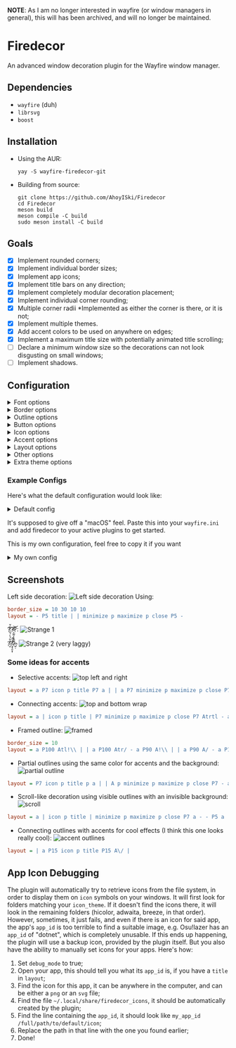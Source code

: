 **NOTE**: As I am no longer interested in wayfire (or window managers in general),
this will has been archived, and will no longer be maintained.

# Firedecor
An advanced window decoration plugin for the Wayfire window manager.

## Dependencies
- `wayfire` (duh)
- `librsvg`
- `boost`

## Installation
- Using the AUR:
  ```
  yay -S wayfire-firedecor-git
  ```
- Building from source:
  ```
  git clone https://github.com/AhoyISki/Firedecor
  cd Firedecor
  meson build
  meson compile -C build
  sudo meson install -C build
  ```

## Goals
- [x] Implement rounded corners;
- [x] Implement individual border sizes;
- [x] Implement app icons;
- [x] Implement title bars on any direction;
- [x] Implement completely modular decoration placement;
- [x] Implement individual corner rounding;
- [x] Multiple corner radii *Implemented as either the corner is there, or it is not;
- [x] Implement multiple themes.
- [x] Add accent colors to be used on anywhere on edges;
- [x] Implement a maximum title size with potentially animated title scrolling;
- [ ] Declare a minimum window size so the decorations can not look disgusting on small windows;
- [ ] Implement shadows.

## Configuration

<details><summary>Font options</summary>

- `font` will set what font will be used for titles. Default is `sans-serif`;
- `font_size` will set the font size, in pixels, for the title. Default is `21`;
- `active_title` will set the color for the font of active windows. Default is `\#1d1f21ff`;
- `inactive_title` will set the color for the font of inactive windows. Default is `\#1d1f21ff`;
- `max_title_size` will set a maximum title size, in pixels. If the title is bigger than this value, it will be capped so that the title, plus `...` can fit in the maximum title size. The default is `750`;

</details>

<details><summary>Border options</summary>

- `border_size` can take up to 4 parameters. If one is used, it will be the border size for every edge of the windows. If 2 parameters are used, the first one determines the size of the top edge, and the second one determines the size of the remaining edges. If 3 are used, the first one will be used for all edges. If 4 parameters are used, they are used in the following order: top, left, bottom, right. Default is `30 10`;
- `active_border` will set the color for the border of active windows. Default is `#1d1f21e6`;
- `inactive_border` will set the color for the border of inactive windows. Default is `#1d1f21e6`;
- `corner_radius` will set the radius for the corners of the windows. Use 0 for no radius. Default is `0`;

</details>

<details><summary>Outline options</summary>

- `outline_size` will set the size for the outline of the window. Default is 0;
- `active_outline` will set the color for the outline of active windows. Default is `#000000ff`;
- `inactive_outline` will set the color for the outline of inactive windows. Default is `#000000ff`;

</details>

<details><summary>Button options</summary>

- `button_size` will set the size of the buttons, in pixels. Default is 20;
- `button_style` is a string that sets the style used for the buttons. By default, there are 3 styles:
  - `wayfire`, witch is similar to the one used by wayfire by default;
  - `firedecor`, my own spin on a buttons style, with animated symbols that change in size, and a different maximize symbol;
  - `simple`, where the buttons have no symbols inside of them, they are simple circles.

  If you place anything else on this string, say, something like `my_theme`, you will have to provide `png`s or `svg`s so that the plugin can draw custom buttons. To accomplish that, do the following:
  1. Create the folder `~/.config/firedecor/button-styles/`;
  2. In it, create a folder with the name `my_theme`;
  3. Place figures for the buttons. They'll have to be called something like `type-status.png`, where `type` can be `close`, `minimize`, or `toggle-maximize`, and `status` can be `hovered`, `pressed`, or nothing. E.g. close.png, toggle-maximize-hover.png, minimize-pressed.png. Additionally, if `inactive_buttons` is set to `true`, you have to add a additional images with the `status` of `inactive`. You **Must** provide an image for each of the `type`s and `status`es listed above, so 9 images if `inactive_buttons == false`, and 12 images if `inactive_buttons == true`. The images can be equal to each other, if you don't want do differentiate between different `type`s or `status`es, just make sure that every entry is placed.
 - `normal_min`, `normal_max`, and `normal_close` set their respective button colors when the button isn't hovered. Default values are `#c89e2bff`, `#2ebb3aff`, and `#c24045ff`, respectively.
 - `hovered_min`, `hovered_max`, and `hovered_close` set their respective button colors when the button is hovered. Default values are `#ffe450ff`, `#60fc79ff`, and `#ff6572ff`, respectively.
 - `inactive_buttons` is a `bool` that tells the plugin to draw buttons differently, depending on them being in an active or an inactive window. Default is `false`; The default is `wayfire`;

</details>

<details><summary>Icon options</summary>

- `icon_size` sets the size for the icons, in pixels. Default is `20`;
- `icon_theme` sets the theme to be used for the icons, make sure that a folder exists on an appropriate position. Default is `hicolor`;

</details>

<details><summary>Accent options</summary>

- Accents are areas in the decoration's background that you want to be colored differently, they are placed in the layout, seen on the section below;
- `active_accent` sets the color for active accents. Default is `#f5f5f5ff`.
- `inactive_accent` sets the color for inactive accents. Default is `#e1dffeff`.

</details>

<details><summary>Layout options</summary>

- `layout` is a long string that determines where things should be placed on the edges of a window. Here's how it works:
  - Every symbol must be separated by a space;
  - The symbols `title`, `icon`, `maximize`, `minimize`, and `close`, will place their respective symbols on the window;
  - The symbol `p` will introduce a standardized padding, set by the `padding_size` option. The symbol `P` followed by a number, will place that many pixels of padding, for example, `P7` places 7 pixels of padding on the edge;
  - The symbol `|` changes where the symbols are being placed. Normally, they're on the left of the edge, if you place a `|`, they will be on the center, if you place another `|`, they will be placed on the right. Further `|`s will not change position;
  - The symbol `-` will change the edge the symbols are being placed in. By default, it will be the top edge, and every `-` will change the edge, counter-clockwise. In previous versions of `wayfire-firedecor`, you needed to end the layout with `-`, that is no longer the case.
  - The symbol `a` will initiate/end an accented area, it will start one if there wasn't one already, and it will end one if there was. You can more precisely position accents by using paddings, for example `a P5 title P5 a` will place a padding between each end of the accent, giving some space for the title. All corners will be rounded with this option.
  - The symbol `A` is much like `a`, but it is followed by a spaceless string, which tells the program what should be done to the edges of the accent. The default behaviour is to create 2 flat edges, and the available options are:
    - Any of `br tr tl bl` will round the respective corner (`t`op and `b`ottom `l`eft and `r`ight). These can be placed in any order, e.g. `Abltr` will round the top right and bottom left corners.
    - `/` and `\\` (must be 2 backslashes) will create a diagonal ending on the respective edge. For example, `A\\/` will create a diagonal that looks like \ on the left edge, and / on the right. This is positioned in relation to the text direction, specifically, they rotate based on the edge they're on. This option will not work if one of the corners on a respective edge is rounded, e.g. `Atr//` will only diagonalize the left edge.
    - `!` is a flat edge. This is just used to skip diagonalization of the left edge, for example, `A!\\` will diagonalize the right edge but keep the left edge flat.

  The default layout is `P5 title | | minimize p maximize p close P5 -`. Here's what this means:
  1. Place a padding with 5 pixels of size, followed by title on the left;
  2. Move to the center, do nothing;
  3. Move to the right;
  4. Place a minimize button, followed by a toggle maximize button and a close button, all separated by a standardized padding;
  5. Place a padding with 5 pixels of size;
  6. Finish the top edge and move on to the left edge, do nothing there;

  Here's what this layout looks like:
  ![Default Layout](/assets/default-layout.png)
- `padding_size` determines the size used for `p` on `layout`. Default is `2`;

</details>

<details><summary>Other options</summary>

- `ignore_views` is of `criteria` type, and determines witch windows will be ignored for decorations. In the future, I plan on adding the ability to create multiple themes and use them selectively, for example, a light and dark theme.
- `debug_mode` turns the titles of windows into their respective `app_id`s, followed by the maximum pixel size of the current font, which often differs from the `font_size`. This is used when the plugin fails at finding the icon for an app, or if you want more precision in the positioning of the decorations. More in [App Icon Debugging](#app-icon-debugging). Default is `false`;
- `round_on` chooses which corners will be rounded. `tr` means top right, `tl` is top left, `bl` is bottom left, `br` is bottom right, and `all` is all of them, e.g. `tl br` will round the top left and bottom right corners. Default is `all`;

</details>

<details><summary>Extra theme options</summary>

- `extra_themes` will be the declaration of existance for any extra themes you want to use, e.g. `dark light discord`. If the theme is not in here, no windows will use it. The default is ``;
- When it comes to extra themes, the configuration section will look exactly like the regular `firedecor` section, except you won't have the `ignore_views` and `extra_themes` options, and will gain the `uses_if` option;
- `uses_if` is of `criteria` type, and will match all the windows that should use the theme of the current section. There is no default, so if it is not present, no window will use the theme;
- When declaring new themes, you don't need to use every single option on the list. If the option isn't present, the theme will simply use the value from the default `firedecor` theme section, so something like:
  ```ini
  [firedecor]
  border_size = 10 10 10 10

  title_color = 0.0 0.0 0.0 1.0

  extra_themes = white_title

  [white_title]
  uses_if = app_id is "kitty"

  title_color = 1.0 1.0 1.0 1.0
  ```
  Will change the `title_color` on views with `app_id is "kitty"`, but the `border_size` will stay at `10 10 10 10`.

</details>

### Example Configs

Here's what the default configuration would look like:
<details><summary>Default config</summary>

```ini
[firedecor]
font = sans-serif
font_size = 21
active_font = \#1d1f21ff
inactive_font = \#1d1f21ff

border_size = 35 10
active_border = \#1d1f21e6
inactive_border = \#1d1f21e6
corner_radius = 15

outline_size = 0
active_outline = \#000000ff
inactive_outline = \#000000ff

button_size = 18
button_style = simple
normal_min = \#c89e2bff
hovered_min = \#fac636ff
normal_max = \#2ebb3aff
hovered_max = \#39ea49ff
normal_close = \#c24045ff
hovered_close = \#f25056ff
inactive_buttons = false

icon_size = 20
icon_theme = hicolor

active_accent = \#f5f5f5ff
inactive_accent = \#e1dfe1ff

layout = a | icon P4 title | minimize p maximize p close p Atrtl -
padding_size = 8

ignore_views = none
debug_mode = false
```
![Default layout](/assets/default-layout.png)

</details>

It's supposed to give off a "macOS" feel. Paste this into your `wayfire.ini` and add firedecor to your active plugins to get started.

This is my own configuration, feel free to copy it if you want
<details><summary>My own config</summary>

```ini
[firedecor]
font = Clear Sans
active_title = \#c5c8c6ff
inactive_title = \#c5c8c6ff

active_accent = \#18171aff
inactive_accent = \#1d1f21ff

ignore_views = title contains "steam" | title contains "Steam"
extra_themes = Discord Firefox

[Discord]
uses_if = app_id is "discord"

active_border = \#202225ff
inactive_border = \#1d1f21ff
border_size = 35 0
round_on = tr tl

layout = | icon P4 title | minimize p maximize p close p

[Firefox]
uses_if = app_id is "firefox"

active_title = \#1d1f21ff
inactive_title = \#1d1f21ff

active_border = \#f0f0f4ff
inactive_border = \#e1dfe1ff
border_size = 35 0
round_on = tr tl

layout = | icon P4 title | minimize p maximize p close p
```
![Personal layout](/assets/personal-layout.png)

</details>

## Screenshots
Left side decoration:
![Left side decoration](/assets/left-side-decoration.png)
Using:
```ini
border_size = 10 30 10 10
layout = - P5 title | | minimize p maximize p close P5 -
```

???:
![Strange 1](/assets/strange-1.png)

?̷̛͈͐̃̈́̀̇́̑͛̓͋̌?̴̡̘̯͙̩̂̑̅̆̕?̶͍̣́̅̐̔͂̅͐̿͌͝:
![Strange 2](/assets/strange-2.png)
(very laggy)

### Some ideas for accents
- Selective accents:
![top left and right](/assets/top-left-and-right.png)
```ini
layout = a P7 icon p title P7 a | | a P7 minimize p maximize p close P7 a 
```
- Connecting accents:
![top and bottom wrap](/assets/top-and-bottom-wrap.png)
```ini
layout = a | icon p title | P7 minimize p maximize p close P7 Atrtl - a P80 Atl - a | | Ablbr - a P80 Abr
```
- Framed outline:
![framed](/assets/framed.png)
```ini
border_size = 10
layout = a P100 Atl!\\ | | a P100 Atr/ - a P90 A!\\ | | a P90 A/ - a P100 Abl!/ | | a P100 Abr\\ - a P90 A!\\ | | a P90 A/
```
- Partial outlines using the same color for accents and the background:
![partial outline](/assets/partial-outline.png)
```ini
layout = P7 icon p title p a | | A p minimize p maximize p close P7 - a | | A - a | | Ablbr - a | | A
```
- Scroll-like decoration using visible outlines with an invisible background:
![scroll](/assets/scroll.png)
```ini
layout = a | icon p title | minimize p maximize p close P7 a - - P5 a | | a P5
```
- Connecting outlines with accents for cool effects (I think this one looks really cool):
![accent outlines](/assets/accent-outlines.png)
```ini
layout = | a P15 icon p title P15 A\/ |
```

## App Icon Debugging
The plugin will automatically try to retrieve icons from the file system, in order to display them on `icon` symbols on your windows. It will first look for folders matching your `icon_theme`. If it doesn't find the icons there, it will look in the remaining folders (hicolor, adwaita, breeze, in that order). However, sometimes, it just fails, and even if there is an icon for said app, the app's `app_id` is too terrible to find a suitable image, e.g. Osu!lazer has an `app_id` of "dotnet", which is completely unusable.
If this ends up happening, the plugin will use a backup icon, provided by the plugin itself. But you also have the ability to manually set icons for your apps. Here's how:
1. Set `debug_mode` to true;
2. Open your app, this should tell you what its `app_id` is, if you have a `title` in `layout`;
3. Find the icon for this app, it can be anywhere in the computer, and can be either a `png` or an `svg` file;
4. Find the file `~/.local/share/firedecor_icons`, it should be automatically created by the plugin;
5. Find the line containing the `app_id`, it should look like `my_app_id /full/path/to/default/icon`;
6. Replace the path in that line with the one you found earlier;
7. Done!
